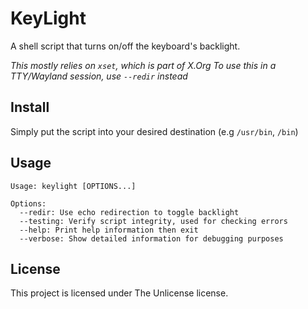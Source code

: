 # KeyLight
A shell script that turns on/off the keyboard's backlight.

*This mostly relies on `xset`, which is part of X.Org*
*To use this in a TTY/Wayland session, use `--redir` instead*

## Install
Simply put the script into your desired destination (e.g `/usr/bin`, `/bin`)

## Usage
```shell
Usage: keylight [OPTIONS...]

Options:
  --redir: Use echo redirection to toggle backlight
  --testing: Verify script integrity, used for checking errors
  --help: Print help information then exit
  --verbose: Show detailed information for debugging purposes
```

## License
This project is licensed under The Unlicense license.
